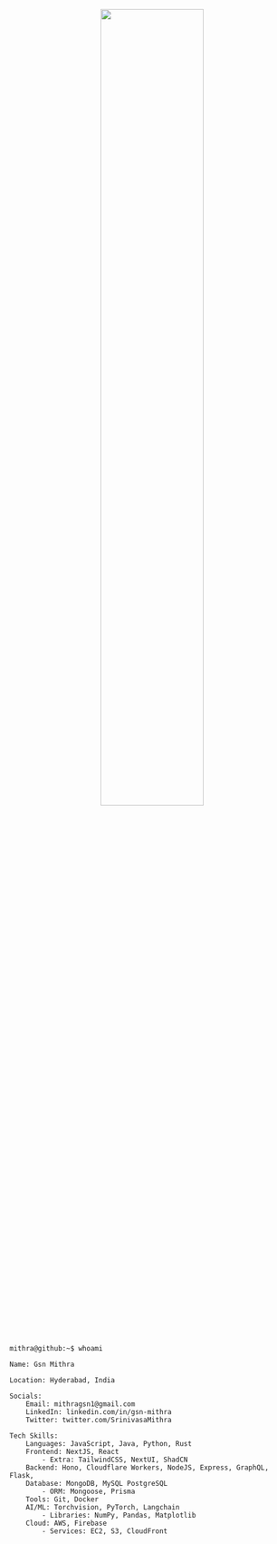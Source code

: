 <p align="center">
    <img src="https://github.com/GsnMithra/GsnMithra/assets/50359897/49fdeafd-2a06-4ba0-891f-71ebb7c934a1" alt="" width="60%">
</p>

```
mithra@github:~$ whoami
```

```
Name: Gsn Mithra

Location: Hyderabad, India

Socials:
    Email: mithragsn1@gmail.com
    LinkedIn: linkedin.com/in/gsn-mithra
    Twitter: twitter.com/SrinivasaMithra

Tech Skills:
    Languages: JavaScript, Java, Python, Rust
    Frontend: NextJS, React
        - Extra: TailwindCSS, NextUI, ShadCN
    Backend: Hono, Cloudflare Workers, NodeJS, Express, GraphQL, Flask,
    Database: MongoDB, MySQL PostgreSQL
        - ORM: Mongoose, Prisma
    Tools: Git, Docker
    AI/ML: Torchvision, PyTorch, Langchain
        - Libraries: NumPy, Pandas, Matplotlib
    Cloud: AWS, Firebase
        - Services: EC2, S3, CloudFront
```
